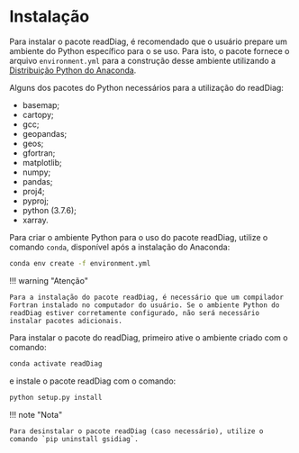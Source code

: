 # Instalação

Para instalar o pacote readDiag, é recomendado que o usuário prepare um ambiente do Python específico para o se uso. Para isto, o pacote fornece o arquivo `environment.yml` para a construção desse ambiente utilizando a [Distribuição Python do Anaconda](https://www.anaconda.com/products/distribution).

Alguns dos pacotes do Python necessários para a utilização do readDiag:

* basemap;
* cartopy;
* gcc;
* geopandas;
* geos;
* gfortran;
* matplotlib;
* numpy;
* pandas;
* proj4;
* pyproj;
* python (3.7.6);
* xarray.

Para criar o ambiente Python para o uso do pacote readDiag, utilize o comando `conda`, disponível após a instalação do Anaconda:

```bash linenums="1"
conda env create -f environment.yml
```

!!! warning "Atenção"

    Para a instalação do pacote readDiag, é necessário que um compilador Fortran instalado no computador do usuário. Se o ambiente Python do readDiag estiver corretamente configurado, não será necessário instalar pacotes adicionais.

Para instalar o pacote do readDiag, primeiro ative o ambiente criado com o comando:

```bash linenums="1"
conda activate readDiag
```

e instale o pacote readDiag com o comando:

```bash linenums="1"
python setup.py install
```

!!! note "Nota"

    Para desinstalar o pacote readDiag (caso necessário), utilize o comando `pip uninstall gsidiag`.
